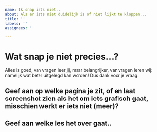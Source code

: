 ```yaml
---
name: Ik snap iets niet..
about: Als er iets niet duidelijk is of niet lijkt te kloppen...
title: ''
labels: ''
assignees: ''

---
```


# Wat snap je niet precies...? 
Alles is goed, van vragen leer jij, maar belangrijker, van vragen leren wij: namelijk wat beter uitgelegd kan worden!
Dus dank voor je vraag.

## Geef aan op welke pagina je zit, of en laat screenshot zien als het om iets grafisch gaat, misschien werkt er iets niet (meer)?

## Geef aan welke les het over gaat..
